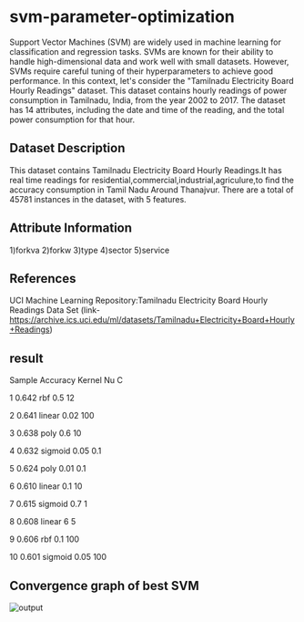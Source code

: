 # svm-parameter-optimization

Support Vector Machines (SVM) are widely used in machine learning for classification and regression tasks. SVMs are known for their ability to handle high-dimensional data and work well with small datasets. However, SVMs require careful tuning of their hyperparameters to achieve good performance.
In this context, let's consider the "Tamilnadu Electricity Board Hourly Readings" dataset. This dataset contains hourly readings of power consumption in Tamilnadu, India, from the year 2002 to 2017. The dataset has 14 attributes, including the date and time of the reading, and the total power consumption for that hour.

## Dataset Description

 This dataset contains Tamilnadu Electricity Board Hourly Readings.It has  real time readings for residential,commercial,industrial,agriculure,to find the accuracy consumption in Tamil Nadu Around Thanajvur. There are a total of 45781 instances in the dataset, with 5 features.


## Attribute Information
 1)forkva
 2)forkw
 3)type
 4)sector
 5)service

## References
UCI Machine Learning Repository:Tamilnadu Electricity Board Hourly Readings Data Set (link-https://archive.ics.uci.edu/ml/datasets/Tamilnadu+Electricity+Board+Hourly+Readings)

## result
Sample	Accuracy	Kernel	Nu	C

1	0.642	rbf	0.5	12

2	0.641	linear	0.02	100

3	0.638	poly	0.6	10

4	0.632	sigmoid	0.05	0.1

5	0.624	poly	0.01	0.1

6	0.610	linear	0.1	10

7	0.615	sigmoid	0.7	1

8	0.608	linear	6	5

9	0.606	rbf	0.1	100

10	0.601	sigmoid	0.05	100

## Convergence graph of best SVM
![output](https://user-images.githubusercontent.com/100710384/233169532-69e782ae-3edf-4f14-a824-ac6c9a89cef8.png)


